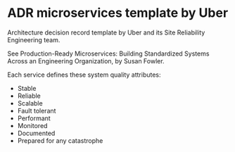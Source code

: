 # ADR microservices template by Uber

Architecture decision record template by Uber and its Site Reliability Engineering team.

See Production-Ready Microservices: Building Standardized Systems Across an Engineering Organization, by Susan Fowler.

Each service defines these system quality attributes:

* Stable
* Reliable
* Scalable
* Fault tolerant
* Performant
* Monitored
* Documented
* Prepared for any catastrophe
